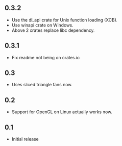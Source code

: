 ## 0.3.2
* Use the dl_api crate for Unix function loading (XCB).
* Use winapi crate on Windows.
* Above 2 crates replace libc dependency.

## 0.3.1
* Fix readme not being on crates.io

## 0.3
* Uses sliced triangle fans now.

## 0.2
* Support for OpenGL on Linux actually works now.

## 0.1
* Initial release
